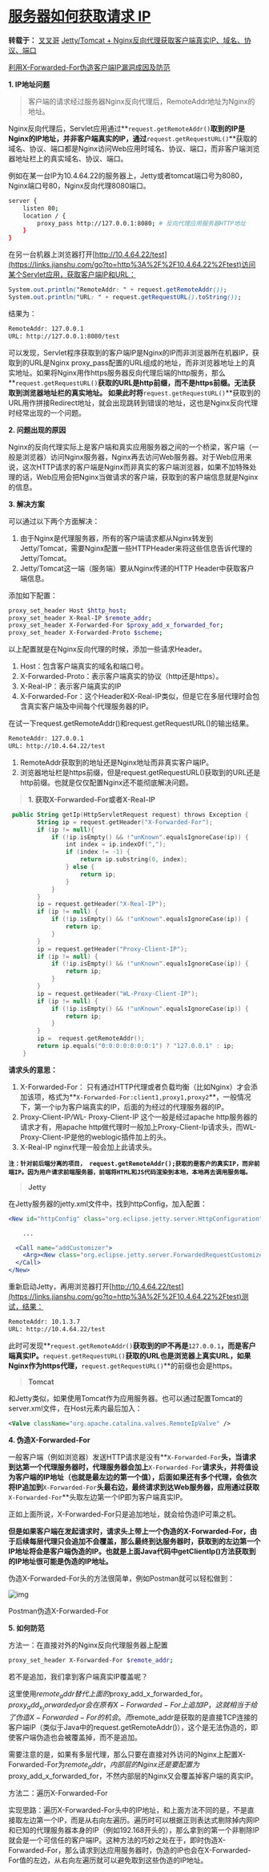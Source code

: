 # [服务器如何获取请求 IP](https://www.jianshu.com/p/23ce44445e75?utm_campaign=maleskine&utm_content=note&utm_medium=seo_notes&utm_source=recommendation)

**转载于：**
 [叉叉哥](https://links.jianshu.com/go?to=https%3A%2F%2Fblog.csdn.net%2Fxiao__gui)
 [Jetty/Tomcat + Nginx反向代理获取客户端真实IP、域名、协议、端口](https://links.jianshu.com/go?to=https%3A%2F%2Fblog.csdn.net%2Fxiao__gui%2Farticle%2Fdetails%2F73733797)

[利用X-Forwarded-For伪造客户端IP漏洞成因及防范](https://links.jianshu.com/go?to=https%3A%2F%2Fblog.csdn.net%2Fxiao__gui%2Farticle%2Fdetails%2F83054462)

**1. IP地址问题**

> 客户端的请求经过服务器Nginx反向代理后，RemoteAddr地址为Nginx的地址。

Nginx反向代理后，Servlet应用通过**`request.getRemoteAddr()`**取到的IP是Nginx的IP地址，并非客户端真实的IP，通过**`request.getRequestURL()`**获取的域名、协议、端口都是Nginx访问Web应用时域名、协议、端口，而非客户端浏览器地址栏上的真实域名、协议、端口。

例如在某一台IP为10.4.64.22的服务器上，Jetty或者tomcat端口号为8080，Nginx端口号80，Nginx反向代理8080端口。



```bash
server {
    listen 80;
    location / {
        proxy_pass http://127.0.0.1:8080; # 反向代理应用服务器HTTP地址
    }
}
```

在另一台机器上浏览器打开[http://10.4.64.22/test](https://links.jianshu.com/go?to=http%3A%2F%2F10.4.64.22%2Ftest)访问某个Servlet应用，获取客户端IP和URL：



```css
System.out.println("RemoteAddr: " + request.getRemoteAddr());
System.out.println("URL: " + request.getRequestURL().toString());
```

结果为：



```bash
RemoteAddr: 127.0.0.1
URL: http://127.0.0.1:8080/test
```

可以发现，Servlet程序获取到的客户端IP是Nginx的IP而非浏览器所在机器IP，获取到的URL是Nginx proxy_pass配置的URL组成的地址，而非浏览器地址上的真实地址。如果将Nginx用作https服务器反向代理后端的http服务，那么**`request.getRequestURL()`**获取的URL是http前缀，而不是https前缀。无法获取到浏览器地址栏的真实地址。
 如果此时将**`request.getRequestURL()`**获取到的URL用作拼接Redirect地址，就会出现跳转到错误的地址，这也是Nginx反向代理时经常出现的一个问题。

**2. 问题出现的原因**

Nginx的反向代理实际上是客户端和真实应用服务器之间的一个桥梁，客户端（一般是浏览器）访问Nginx服务器，Nginx再去访问Web服务器。对于Web应用来说，这次HTTP请求的客户端是Nginx而非真实的客户端浏览器，如果不加特殊处理的话，Web应用会把Nginx当做请求的客户端，获取到的客户端信息就是Nginx的信息。

**3. 解决方案**

可以通过以下两个方面解决：

1. 由于Nginx是代理服务器，所有的客户端请求都从Nginx转发到Jetty/Tomcat，需要Nginx配置一些HTTPHeader来将这些信息告诉代理的Jetty/Tomcat。
2. Jetty/Tomcat这一端（服务端）要从Nginx传递的HTTP Header中获取客户端信息。

添加如下配置：

```bash
proxy_set_header Host $http_host;
proxy_set_header X-Real-IP $remote_addr;
proxy_set_header X-Forwarded-For $proxy_add_x_forwarded_for;
proxy_set_header X-Forwarded-Proto $scheme;
```

以上配置就是在Nginx反向代理的时候，添加一些请求Header。

1. Host：包含客户端真实的域名和端口号。
2. X-Forwarded-Proto：表示客户端真实的协议（http还是https）。
3. X-Real-IP：表示客户端真实的IP
4. X-Forwarded-For：这个Header和X-Real-IP类似，但是它在多层代理时会包含真实客户端及中间每个代理服务器的IP。

在试一下request.getRemoteAddr()和request.getRequestURL()的输出结果。



```bash
RemoteAddr: 127.0.0.1
URL: http://10.4.64.22/test
```

1. RemoteAddr获取到的地址还是Nginx地址而非真实客户端IP。
2. 浏览器地址栏是https前缀，但是request.getRequestURL()获取到的URL还是http前缀。也就是仅仅配置Nginx还不能彻底解决问题。

> **1. 获取X-Forwarded-For或者X-Real-IP**

```kotlin
 public String getIp(HttpServletRequest request) throws Exception {
        String ip = request.getHeader("X-Forwarded-For");
        if (ip != null){
            if (!ip.isEmpty() && !"unKnown".equalsIgnoreCase(ip)) {
                int index = ip.indexOf(",");
                if (index != -1) {
                    return ip.substring(0, index);
                } else {
                    return ip;
                }
            }
        }
        ip = request.getHeader("X-Real-IP");
        if (ip != null) {
            if (!ip.isEmpty() && !"unKnown".equalsIgnoreCase(ip)) {
                return ip;
            }
        }
        ip = request.getHeader("Proxy-Client-IP");
        if (ip != null) {
            if (!ip.isEmpty() && !"unKnown".equalsIgnoreCase(ip)) {
                return ip;
            }
        }
        ip = request.getHeader("WL-Proxy-Client-IP");
        if (ip != null) {
            if (!ip.isEmpty() && !"unKnown".equalsIgnoreCase(ip)) {
                return ip;
            }
        }
        ip =  request.getRemoteAddr();
        return ip.equals("0:0:0:0:0:0:0:1") ? "127.0.0.1" : ip;
    }
```

**请求头的意思：**

1. X-Forwarded-For：
    只有通过HTTP代理或者负载均衡（比如Nginx）才会添加该项，格式为**`X-Forwarded-For:client1,proxy1,proxy2`**，一般情况下，第一个ip为客户端真实的IP，后面的为经过的代理服务器的IP。
2. Proxy-Client-IP/WL- Proxy-Client-IP
    这个一般是经过apache http服务器的请求才有，用apache http做代理时一般加上Proxy-Client-Ip请求头，而WL-Proxy-Client-IP是他的weblogic插件加上的头。
3. X-Real-IP
    nginx代理一般会加上此请求头。

**`注：针对前后端分离的项目， request.getRemoteAddr();获取的是客户的真实IP，而非前端IP。因为用户请求前端服务器，前端将HTML和JS代码渲染到本地，本地再去调用服务端。`**

> **Jetty**

在Jetty服务器的jetty.xml文件中，找到httpConfig，加入配置：



```jsx
<New id="httpConfig" class="org.eclipse.jetty.server.HttpConfiguration">

    ...

  <Call name="addCustomizer">
    <Arg><New class="org.eclipse.jetty.server.ForwardedRequestCustomizer"/></Arg>
  </Call>
</New>
```

重新启动Jetty，再用浏览器打开[http://10.4.64.22/test](https://links.jianshu.com/go?to=http%3A%2F%2F10.4.64.22%2Ftest)测试，结果：



```bash
RemoteAddr: 10.1.3.7
URL: http://10.4.64.22/test
```

此时可发现**`request.getRemoteAddr()`**获取到的IP不再是**`127.0.0.1`**，而是客户端真实IP。**`request.getRequestURL()`**获取的URL也是浏览器上真实URL，如果Nginx作为https代理，**`request.getRequestURL()`**的前缀也会是https。

> **Tomcat**

和Jetty类似，如果使用Tomcat作为应用服务器。也可以通过配置Tomcat的server.xml文件，在Host元素内最后加入：



```xml
<Valve className="org.apache.catalina.valves.RemoteIpValve" />
```

**4. 伪造X-Forwarded-For**

一般客户端（例如浏览器）发送HTTP请求是没有**`X-Forwarded-For`**头，当请求到达第一个代理服务器时，代理服务器会加上**`X-Forwarded-For`**请求头，并将值设为客户端的IP地址（也就是最左边的第一个值），后面如果还有多个代理，会依次将IP追加到**`X-Forwarded-For`**头最右边，最终请求到达Web服务器，应用通过获取**`X-Forwarded-For`**头取左边第一个IP即为客户端真实IP。

正如上面所说，X-Forwarded-For只是追加地址，就会给伪造IP可乘之机。

**但是如果客户端在发起请求时，请求头上带上一个伪造的X-Forwarded-For，由于后续每层代理只会追加不会覆盖，那么最终到达服务器时，获取到的左边第一个IP地址将会是客户端伪造的IP。也就是上面Java代码中getClientIp()方法获取到的IP地址很可能是伪造的IP地址。**

伪造X-Forwarded-For头的方法很简单，例如Postman就可以轻松做到：

![img](https:////upload-images.jianshu.io/upload_images/16013479-2e469c8b1ffb221d.png?imageMogr2/auto-orient/strip|imageView2/2/w/1200/format/webp)

Postman伪造X-Forwarded-For

**5. 如何防范**

方法一：在直接对外的Nginx反向代理服务器上配置

```bash
proxy_set_header X-Forwarded-For $remote_addr;
```

若不是追加，我们拿到客户端真实IP覆盖呢？

这里使用$remote_addr替代上面的$proxy_add_x_forwarded_for。$proxy_add_x_forwarded_for会在原有X-Forwarded-For上追加IP，这就相当于给了伪造X-Forwarded-For的机会。而$remote_addr是获取的是直接TCP连接的客户端IP（类似于Java中的request.getRemoteAddr()），这个是无法伪造的，即使客户端伪造也会被覆盖掉，而不是追加。

需要注意的是，如果有多层代理，那么只要在直接对外访问的Nginx上配置X-Forwarded-For为$remote_addr，内部层的Nginx还是要配置为$proxy_add_x_forwarded_for，不然内部层的Nginx又会覆盖掉客户端的真实IP。

方法二：遍历X-Forwarded-For

实现思路：遍历X-Forwarded-For头中的IP地址，和上面方法不同的是，不是直接取左边第一个IP，而是从右向左遍历。遍历时可以根据正则表达式剔除掉内网IP和已知的代理服务器本身的IP（例如192.168开头的），那么拿到的第一个非剔除IP就会是一个可信任的客户端IP。这种方法的巧妙之处在于，即时伪造X-Forwarded-For，那么请求到达应用服务器时，伪造的IP也会在X-Forwarded-For值的左边，从右向左遍历就可以避免取到这些伪造的IP地址。